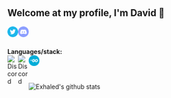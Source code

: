 ## Welcome at my profile, I'm David 👋

<a href="https://twitter.com/outbanned">
  <img align="left" alt="Twitter" width="24px" src="https://raw.githubusercontent.com/exhaled/exhaled/master/assets/twitter.png" />
</a>
<a href="https://discord.gg/EHDAheKcQq">
  <img align="left" alt="Discord" width="24px" src="https://raw.githubusercontent.com/exhaled/exhaled/master/assets/discord.png" />
</a>

<br>
<br>

**Languages/stack:**  
<img align="left" alt="Discord" width="24px" src="https://raw.githubusercontent.com/exhaled/exhaled/master/assets/languages/php.png" />
<img align="left" alt="Discord" width="24px" src="https://raw.githubusercontent.com/exhaled/exhaled/master/assets/languages/js.png" />
<img align="left" alt="Discord" width="24px" src="https://raw.githubusercontent.com/exhaled/exhaled/master/assets/languages/go.png" />

<br>
<br>

![Exhaled's github stats](https://github-readme-stats.vercel.app/api?username=exhaled&hide=contribs,prs&show_icons=true)